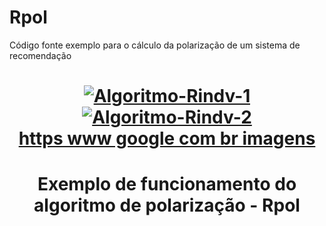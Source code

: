 # Rpol
Código fonte exemplo para o cálculo da polarização de um sistema de recomendação


<h1 align="center">
    <a href="https://ibb.co/6tz8LFj"><img src="https://i.ibb.co/yktp7qH/Algoritmo-Rindv-1.png" alt="Algoritmo-Rindv-1" border="0"></a>
    <a href="https://imgbb.com/"><img src="https://i.ibb.co/QfQgJgw/Algoritmo-Rindv-2.png" alt="Algoritmo-Rindv-2" border="0"></a><br /><a target='_blank' href='https://pt-br.imgbb.com/'>https www google com br imagens</a><br />
</h1>

<h1 align="center">
    Exemplo de funcionamento do algoritmo de polarização - Rpol
</h1>

